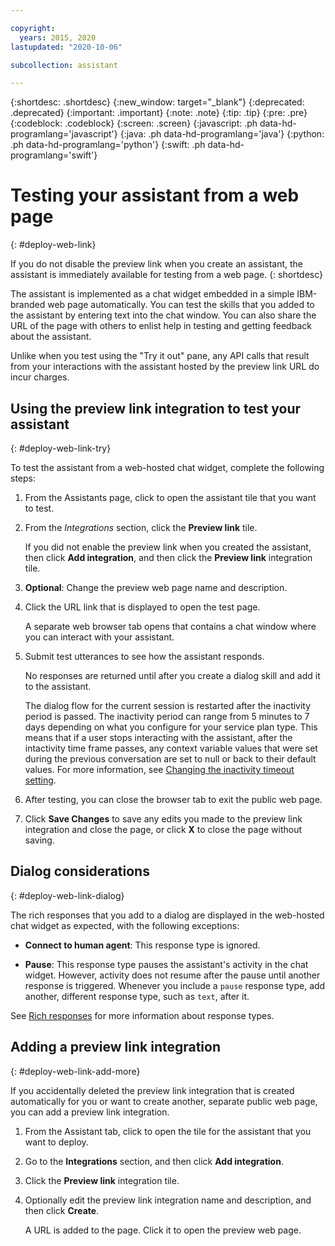 ```yaml
---

copyright:
  years: 2015, 2020
lastupdated: "2020-10-06"

subcollection: assistant

---
```


{:shortdesc: .shortdesc}
{:new_window: target="_blank"}
{:deprecated: .deprecated}
{:important: .important}
{:note: .note}
{:tip: .tip}
{:pre: .pre}
{:codeblock: .codeblock}
{:screen: .screen}
{:javascript: .ph data-hd-programlang='javascript'}
{:java: .ph data-hd-programlang='java'}
{:python: .ph data-hd-programlang='python'}
{:swift: .ph data-hd-programlang='swift'}

# Testing your assistant from a web page
{: #deploy-web-link}

If you do not disable the preview link when you create an assistant, the assistant is immediately available for testing from a web page.
{: shortdesc}

The assistant is implemented as a chat widget embedded in a simple IBM-branded web page automatically. You can test the skills that you added to the assistant by entering text into the chat window. You can also share the URL of the page with others to enlist help in testing and getting feedback about the assistant.

Unlike when you test using the "Try it out" pane, any API calls that result from your interactions with the assistant hosted by the preview link URL do incur charges.

## Using the preview link integration to test your assistant
{: #deploy-web-link-try}

To test the assistant from a web-hosted chat widget, complete the following steps:

1.  From the Assistants page, click to open the assistant tile that you want to test.

1.  From the *Integrations* section, click the **Preview link** tile.

    If you did not enable the preview link when you created the assistant, then click **Add integration**, and then click the **Preview link** integration tile.

1.  **Optional**: Change the preview web page name and description.

1.  Click the URL link that is displayed to open the test page.

    A separate web browser tab opens that contains a chat window where you can interact with your assistant.

1.  Submit test utterances to see how the assistant responds.

    No responses are returned until after you create a dialog skill and add it to the assistant.

    The dialog flow for the current session is restarted after the inactivity period is passed. The inactivity period can range from 5 minutes to 7 days depending on what you configure for your service plan type. This means that if a user stops interacting with the assistant, after the intactivity time frame passes, any context variable values that were set during the previous conversation are set to null or back to their default values. For more information, see [Changing the inactivity timeout setting](/docs/assistant?topic=assistant-assistant-settings#assistant-settings-change-timeout).

1.  After testing, you can close the browser tab to exit the public web page.

1.  Click **Save Changes** to save any edits you made to the preview link integration and close the page, or click **X** to close the page without saving.

## Dialog considerations
{: #deploy-web-link-dialog}

The rich responses that you add to a dialog are displayed in the web-hosted chat widget as expected, with the following exceptions:

- **Connect to human agent**: This response type is ignored.

- **Pause**: This response type pauses the assistant's activity in the chat widget. However, activity does not resume after the pause until another response is triggered. Whenever you include a `pause` response type, add another, different response type, such as `text`, after it.

See [Rich responses](/docs/assistant?topic=assistant-dialog-overview#dialog-overview-multimedia) for more information about response types.

## Adding a preview link integration
{: #deploy-web-link-add-more}

If you accidentally deleted the preview link integration that is created automatically for you or want to create another, separate public web page, you can add a preview link integration.

1.  From the Assistant tab, click to open the tile for the assistant that you want to deploy.

1.  Go to the **Integrations** section, and then click **Add integration**.

1.  Click the **Preview link** integration tile.

1.  Optionally edit the preview link integration name and description, and then click **Create**.

    A URL is added to the page. Click it to open the preview web page.
